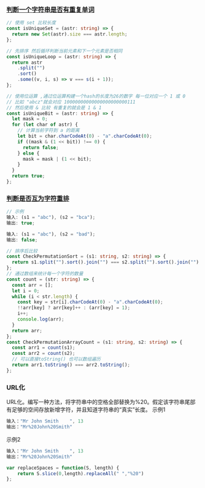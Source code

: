 <!--
 * @Date: 2022-03-31 23:38:17
 * @LastEditors: 赵聪
 * @LastEditTime: 2022-04-01 00:43:38
 * @FilePath: /leetCode/剑指Offer/README.md
-->

### [判断一个字符串是否有重复单词](./isUnique.ts)

```typescript
// 使用 set 比较长度
const isUniqueSet = (astr: string) => {
  return new Set(astr).size === astr.length;
};

// 先排序 然后循环判断当前元素和下一个元素是否相同
const isUniqueLoop = (astr: string) => {
  return astr
    .split("")
    .sort()
    .some((v, i, s) => v === s(i + 1));
};

// 使用位运算 ,通过位运算构建一个hash的长度为26的数字 每一位对应一个 1 或 0
// 比如 "abcz"就会对应 10000000000000000000000111
// 然后使用 & 比较 有重复的就会是 1 & 1
const isUniqueBit = (astr: string) => {
  let mask = 0;
  for (let char of astr) {
    // 计算当前字符到 a 的距离
    let bit = char.charCodeAt(0) - "a".charCodeAt(0);
    if ((mask & (1 << bit)) !== 0) {
      return false;
    } else {
      mask = mask | (1 << bit);
    }
  }
  return true;
};
```

### [判断是否互为字符重排](./CheckPermutation.ts)

```typescript
// 示例
输入: (s1 = "abc"), (s2 = "bca");
输出: true;

输入: (s1 = "abc"), (s2 = "bad");
输出: false;
```

```typescript
// 排序后比较
const CheckPermutationSort = (s1: string, s2: string) => {
  return s1.split("").sort().join("") === s2.split("").sort().join("");
};
// 通过数组来统计每一个字符的数量
const count = (str: string) => {
  const arr = [];
  let i = 0;
  while (i < str.length) {
    const key = str[i].charCodeAt(0) - "a".charCodeAt(0);
    !!arr[key] ? arr[key]++ : (arr[key] = 1);
    i++;
    console.log(arr);
  }
  return arr;
};
const CheckPermutationArrayCount = (s1: string, s2: string) => {
  const arr1 = count(s1);
  const arr2 = count(s2);
  // 可以直接toString() 也可以数组遍历
  return arr1.toString() === arr2.toString();
};
```
### URL化 
URL化。编写一种方法，将字符串中的空格全部替换为%20。假定该字符串尾部有足够的空间存放新增字符，并且知道字符串的“真实”长度。
示例1
```typescript
输入："Mr John Smith    ", 13
输出："Mr%20John%20Smith"
```
示例2
```typescript
输入："Mr John Smith    ", 13
输出："Mr%20John%20Smith"
```
```typescript
var replaceSpaces = function(S, length) {
    return S.slice(0,length).replaceAll(" ","%20")
};
```